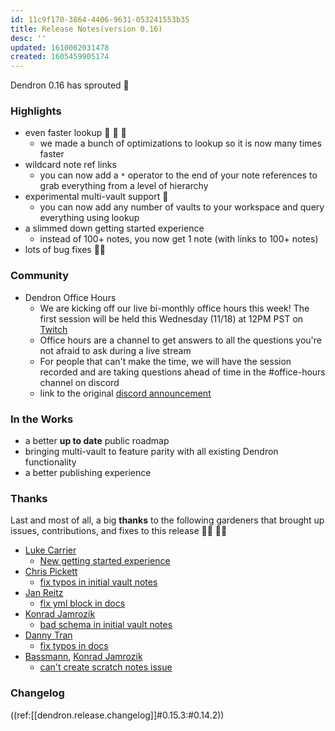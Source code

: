 ```yaml
---
id: 11c9f170-3864-4406-9631-053241553b35
title: Release Notes(version 0.16)
desc: ''
updated: 1610062031478
created: 1605459905174
---
```

Dendron 0.16 has sprouted 🌱

### Highlights

- even faster lookup 🚀 🚀 🚀
  - we made a bunch of optimizations to lookup so it is now many times faster
- wildcard note ref links 
  - you can now add a `*` operator to the end of your note references to grab everything from a level of hierarchy
- experimental multi-vault support 🚧
  - you can now add any number of vaults to your workspace and query everything using lookup
- a slimmed down getting started experience
  - instead of 100+ notes, you now get 1 note (with links to 100+ notes)
- lots of bug fixes 🔨🐛

### Community

- Dendron Office Hours
  - We are kicking off our live bi-monthly office hours this week! The first session will be held this Wednesday (11/18) at 12PM PST on [Twitch](https://www.twitch.tv/dendronhq)
  - Office hours are a channel to get answers to all the questions you're not afraid to ask during a live stream
  - For people that can't make the time, we will have the session recorded and are taking questions ahead of time in the #office-hours channel on discord
  - link to the original [discord announcement](https://discord.com/channels/717965437182410783/737323300967022732/776567468356927568)

### In the Works

- a better **up to date** public roadmap
- bringing multi-vault to feature parity with all existing Dendron functionality
- a better publishing experience

### Thanks

Last and most of all, a big **thanks** to the following gardeners that brought up issues, contributions, and fixes to this release 👨‍🌾 👩‍🌾

- [Luke Carrier](https://github.com/LukeCarrier)
  - [New getting started experience](https://github.com/dendronhq/dendron-template/pull/1)
- [Chris Pickett](https://github.com/bunchesofdonald) 
  - [fix typos in initial vault notes](https://github.com/dendronhq/dendron/pull/335)
- [Jan Reitz](https://github.com/janreitz) 
  - [fix yml block in docs](https://github.com/dendronhq/dendron-template/pull/36)
- [Konrad Jamrozik](https://github.com/konrad-jamrozik)
  - [bad schema in initial vault notes](https://github.com/dendronhq/dendron/issues/342)
- [Danny Tran](https://github.com/nabdtran)
  - [fix typos in docs](https://github.com/dendronhq/dendron-site/pull/37)
- [Bassmann](https://github.com/Bassmann), [Konrad Jamrozik](https://github.com/konrad-jamrozik)
  - [can't create scratch notes issue](https://github.com/dendronhq/dendron/issues/346)

### Changelog

((ref:[[dendron.release.changelog]]#0.15.3:#0.14.2))

